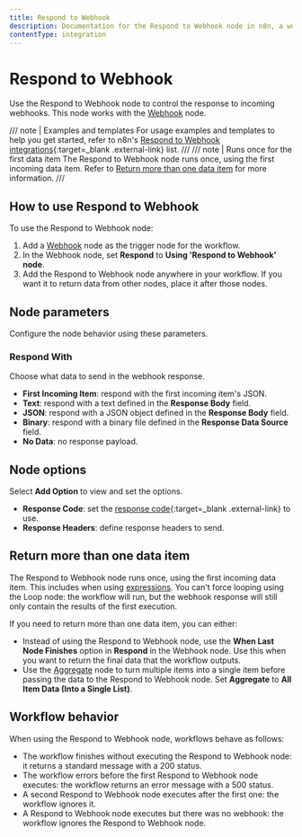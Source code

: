 ```yaml
---
title: Respond to Webhook
description: Documentation for the Respond to Webhook node in n8n, a workflow automation platform. Includes guidance on usage, and links to examples.
contentType: integration
---
```


# Respond to Webhook

Use the Respond to Webhook node to control the response to incoming webhooks. This node works with the [Webhook](/integrations/builtin/core-nodes/n8n-nodes-base.webhook/) node.

/// note | Examples and templates
For usage examples and templates to help you get started, refer to n8n's [Respond to Webhook integrations](https://n8n.io/integrations/respond-to-webhook/){:target=_blank .external-link} list.
///
/// note | Runs once for the first data item
The Respond to Webhook node runs once, using the first incoming data item. Refer to [Return more than one data item](#return-more-than-one-data-item) for more information.
///
## How to use Respond to Webhook

To use the Respond to Webhook node:

1. Add a [Webhook](/integrations/builtin/core-nodes/n8n-nodes-base.webhook/) node as the trigger node for the workflow.
1. In the Webhook node, set **Respond** to **Using 'Respond to Webhook' node**.
1. Add the Respond to Webhook node anywhere in your workflow. If you want it to return data from other nodes, place it after those nodes.

## Node parameters

Configure the node behavior using these parameters.

### Respond With

Choose what data to send in the webhook response.

- **First Incoming Item**: respond with the first incoming item's JSON.
- **Text**: respond with a text defined in the **Response Body** field.
- **JSON**: respond with a JSON object defined in the **Response Body** field.
- **Binary**: respond with a binary file defined in the **Response Data Source** field.
- **No Data**: no response payload.

## Node options

Select **Add Option** to view and set the options.

- **Response Code**: set the [response code](https://developer.mozilla.org/en-US/docs/Web/HTTP/Status){:target=_blank .external-link} to use.
- **Response Headers**: define response headers to send.

## Return more than one data item

The Respond to Webhook node runs once, using the first incoming data item. This includes when using [expressions](/code/expressions/). You can't force looping using the Loop node: the workflow will run, but the webhook response will still only contain the results of the first execution. 

If you need to return more than one data item, you can either:

- Instead of using the Respond to Webhook node, use the **When Last Node Finishes** option in **Respond** in the Webhook node. Use this when you want to return the final data that the workflow outputs.
- Use the [Aggregate](/integrations/builtin/core-nodes/n8n-nodes-base.aggregate/) node to turn multiple items into a single item before passing the data to the Respond to Webhook node. Set **Aggregate** to **All Item Data (Into a Single List)**.

## Workflow behavior

When using the Respond to Webhook node, workflows behave as follows:

- The workflow finishes without executing the Respond to Webhook node: it returns a standard message with a 200 status.
- The workflow errors before the first Respond to Webhook node executes: the workflow returns an error message with a 500 status.
- A second Respond to Webhook node executes after the first one: the workflow ignores it.
- A Respond to Webhook node executes but there was no webhook: the workflow ignores the Respond to Webhook node.
